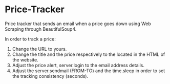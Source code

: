# Price-Tracker
Price tracker that sends an email when a price goes down using Web Scraping through BeautifulSoup4.

In order to track a price:
1. Change the URL to yours.
2. Change the title and the price respectively to the <span in> located in the HTML of the website.
3. Adjust the price alert, server.login to the email address details.
4. Adjust the server.sendmail (FROM-TO) and the time.sleep in order to set the tracking consistency (seconds).
